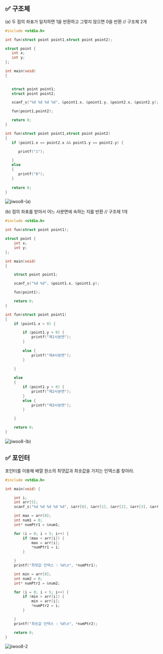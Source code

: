 ## ✅ 구조체
(a) 두 점의 좌표가 일치하면 1을 반환하고 그렇지 않으면 0을 반환 // 구조체 2개
```C
#include <stdio.h>

int fun(struct point point1,struct point point2);

struct point {
   int x;
   int y;
};

int main(void)
{
   

   struct point point1;
   struct point point2;

   scanf_s("%d %d %d %d", &point1.x, &point1.y, &point2.x, &point2.y);

   fun(point1,point2);

   return 0;
}

int fun(struct point point1,struct point point2)
{
   if (point1.x == point2.x && point1.y == point2.y) {

      printf("1");

   }
   else
   {
      printf("0");
   }
   
   return 0;
}
```
![jiwoo8-(a)](https://user-images.githubusercontent.com/81032690/127164896-a3cdf29f-6eff-4068-a55b-b6b552bdb5c9.png)


(b) 점의 좌표를 받아서 어느 사분면에 속하는 지를 반환 // 구조체 1개
```C
#include <stdio.h>

int fun(struct point point1);

struct point {
    int x;
    int y;
};

int main(void)
{

    struct point point1;

    scanf_s("%d %d", &point1.x, &point1.y);

    fun(point1);

    return 0;
}

int fun(struct point point1)
{
    if (point1.x > 0) {

        if (point1.y > 0) {
            printf("제1사분면");
        }
        
        else {
            printf("제4사분면");
        }

    }
    
    else
    {
        if (point1.y > 0) {
            printf("제2사분면");
        }
        else {
            printf("제3사분면");
        }

    }

    return 0;
}
```
![jiwoo8-(b)](https://user-images.githubusercontent.com/81032690/127164998-f0521858-a992-46f8-aed4-8530a0e5e71c.png)


## ✅ 포인터
포인터를 이용해 배열 원소의 최댓값과 최솟값을 가지는 인덱스를 찾아라.
```C
#include <stdio.h>

int main(void) {

    int i;
    int arr[5];
    scanf_s("%d %d %d %d %d", &arr[0], &arr[1], &arr[2], &arr[3], &arr[4]);

    int max = arr[0];
    int num1 = 0;
    int* numPtr1 = &num1;

    for (i = 0; i < 5; i++) {
        if (max < arr[i]) {
            max = arr[i];
            *numPtr1 = i;
        }

    }
    printf("최댓값 인덱스 : %d\n", *numPtr1);

    int min = arr[0];
    int num2 = 0;
    int* numPtr2 = &num2;

    for (i = 0; i < 5; i++) {
        if (min > arr[i]) {
            min = arr[i];
            *numPtr2 = i;
        }

    }
    printf("최솟값 인덱스 : %d\n", *numPtr2);

    return 0;
}
```
![jiwoo8-2](https://user-images.githubusercontent.com/81032690/127165090-22bcd893-b5b0-41e3-b7f7-0c0cc7d44cd2.png)
